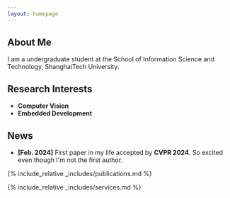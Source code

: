 ```yaml
---
layout: homepage
---
```


## About Me

I am a undergraduate student at the School of Information Science and Technology, ShanghaiTech University.

## Research Interests

- **Computer Vision**
- **Embedded Development**

## News

- **[Feb. 2024]** First paper in my life accepted by **CVPR 2024**. So excited even though I'm not the first author.

{% include_relative _includes/publications.md %}

{% include_relative _includes/services.md %}
